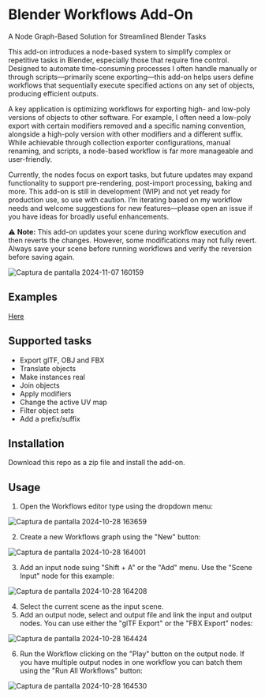 # Blender Workflows Add-On
A Node Graph-Based Solution for Streamlined Blender Tasks

This add-on introduces a node-based system to simplify complex or repetitive tasks in Blender, especially those that require fine control. Designed to automate time-consuming processes I often handle manually or through scripts—primarily scene exporting—this add-on helps users define workflows that sequentially execute specified actions on any set of objects, producing efficient outputs.

A key application is optimizing workflows for exporting high- and low-poly versions of objects to other software. For example, I often need a low-poly export with certain modifiers removed and a specific naming convention, alongside a high-poly version with other modifiers and a different suffix. While achievable through collection exporter configurations, manual renaming, and scripts, a node-based workflow is far more manageable and user-friendly.

Currently, the nodes focus on export tasks, but future updates may expand functionality to support pre-rendering, post-import processing, baking and more. This add-on is still in development (WIP) and not yet ready for production use, so use with caution. I’m iterating based on my workflow needs and welcome suggestions for new features—please open an issue if you have ideas for broadly useful enhancements.

⚠️ **Note:** This add-on updates your scene during workflow execution and then reverts the changes. However, some modifications may not fully revert. Always save your scene before running workflows and verify the reversion before saving again.

![Captura de pantalla 2024-11-07 160159](https://github.com/user-attachments/assets/e7ff6128-00b2-45ba-93f1-345a218a13fe)

## Examples
[Here](https://github.com/keianhzo/Blender-Workflows-Addon/wiki/Examples)

## Supported tasks
- Export glTF, OBJ and FBX
- Translate objects
- Make instances real
- Join objects
- Apply modifiers
- Change the active UV map
- Filter object sets
- Add a prefix/suffix

## Installation
Download this repo as a zip file and install the add-on.

## Usage
1. Open the Workflows editor type using the dropdown menu:
   
![Captura de pantalla 2024-10-28 163659](https://github.com/user-attachments/assets/e056e283-ac95-4ac0-b85e-8bac998adb81)

2. Create a new Workflows graph using the "New" button:

![Captura de pantalla 2024-10-28 164001](https://github.com/user-attachments/assets/43e9b50c-cfcf-4248-a963-21b57479ae4e)

3. Add an input node suing "Shift + A" or the "Add" menu. Use the "Scene Input" node for this example:

![Captura de pantalla 2024-10-28 164208](https://github.com/user-attachments/assets/582b29ee-0212-4bdb-b3ae-8adb021a5f2c)

4. Select the current scene as the input scene.
5. Add an output node, select and output file and link the input and output nodes. You can use either the "glTF Export" or the "FBX Export" nodes:

![Captura de pantalla 2024-10-28 164424](https://github.com/user-attachments/assets/a93338c6-c5e5-423a-b749-81eb0cfffeee)

6. Run the Workflow clicking on the "Play" button on the output node. If you have multiple output nodes in one workflow you can batch them using the "Run All Workflows" button:

![Captura de pantalla 2024-10-28 164530](https://github.com/user-attachments/assets/a74f21f4-2b5f-49d0-b964-25a6b3f0e5c8)
